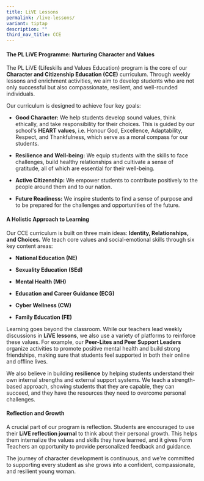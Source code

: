 ```yaml
---
title: LiVE Lessons
permalink: /live-lessons/
variant: tiptap
description: ""
third_nav_title: CCE
---
```

<h4><strong>The PL LiVE Programme: Nurturing Character and Values</strong></h4>
<p>The PL LiVE (Lifeskills and Values Education) program is the core of our <strong>Character and Citizenship Education (CCE)</strong> curriculum.
Through weekly lessons and enrichment activities, we aim to develop students
who are not only successful but also compassionate, resilient, and well-rounded
individuals.</p>
<p>Our curriculum is designed to achieve four key goals:</p>
<ul data-tight="true" class="tight">
<li>
<p><strong>Good Character:</strong> We help students develop sound values,
think ethically, and take responsibility for their choices. This is guided
by our school's <strong>HEART values</strong>, i.e. Honour God, Excellence,
Adaptability, Respect, and Thankfulness, which serve as a moral compass
for our students.</p>
</li>
<li>
<p><strong>Resilience and Well-being:</strong> We equip students with the
skills to face challenges, build healthy relationships and cultivate a
sense of gratitude, all of which are essential for their well-being.</p>
</li>
<li>
<p><strong>Active Citizenship:</strong> We empower students to contribute
positively to the people around them and to our nation.</p>
</li>
<li>
<p><strong>Future Readiness:</strong> We inspire students to find a sense
of purpose and to be prepared for the challenges and opportunities of the
future.</p>
</li>
</ul>
<h4><strong>A Holistic Approach to Learning</strong></h4>
<p>Our CCE curriculum is built on three main ideas: <strong>Identity, Relationships, and Choices.</strong> We
teach core values and social-emotional skills through six key content areas:</p>
<ul data-tight="true" class="tight">
<li>
<p><strong>National Education (NE)</strong>
</p>
</li>
<li>
<p><strong>Sexuality Education (SEd)</strong>
</p>
</li>
<li>
<p><strong>Mental Health (MH)</strong>
</p>
</li>
<li>
<p><strong>Education and Career Guidance (ECG)</strong>
</p>
</li>
<li>
<p><strong>Cyber Wellness (CW)</strong>
</p>
</li>
<li>
<p><strong>Family Education (FE)</strong>
</p>
</li>
</ul>
<p>Learning goes beyond the classroom. While our teachers lead weekly discussions
in <strong>LiVE lessons</strong>, we also use a variety of platforms to
reinforce these values. For example, our <strong>Peer-Lites and Peer Support Leaders</strong> organize
activities to promote positive mental health and build strong friendships,
making sure that students feel supported in both their online and offline
lives.</p>
<p>We also believe in building <strong>resilience</strong> by helping students
understand their own internal strengths and external support systems. We
teach a strength-based approach, showing students that they are capable,
they can succeed, and they have the resources they need to overcome personal
challenges.</p>
<h4><strong>Reflection and Growth</strong></h4>
<p>A crucial part of our program is reflection. Students are encouraged to
use their <strong>LiVE reflection journal</strong> to think about their personal
growth. This helps them internalize the values and skills they have learned,
and it gives Form Teachers an opportunity to provide personalized feedback
and guidance.</p>
<p>The journey of character development is continuous, and we're committed
to supporting every student as she grows into a confident, compassionate,
and resilient young woman.</p>